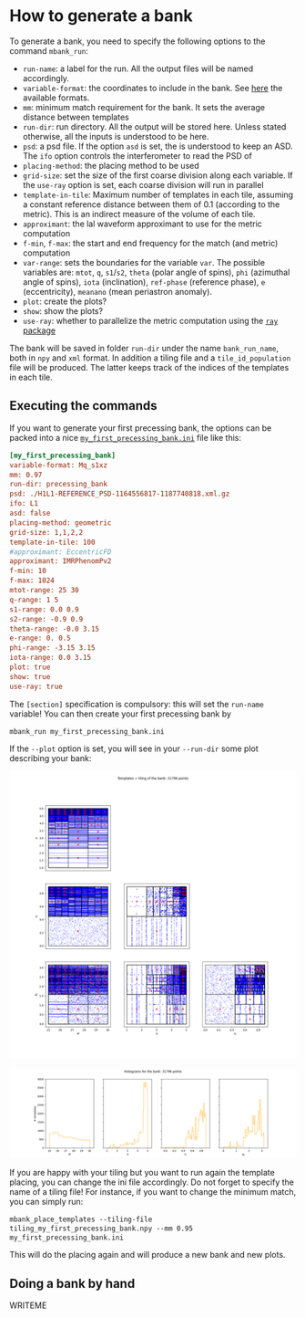 How to generate a bank
======================

To generate a bank, you need to specify the following options to the command `mbank_run`:

- `run-name`: a label for the run. All the output files will be named accordingly.
- `variable-format`: the coordinates to include in the bank. See [here](../package_reference/handlers.rst) the available formats.
- `mm`: minimum match requirement for the bank. It sets the average distance between templates
- `run-dir`: run directory. All the output will be stored here. Unless stated otherwise, all the inputs is understood to be here.
- `psd`: a psd file. If the option `asd` is set, the is understood to keep an ASD. The `ifo` option controls the interferometer to read the PSD of
- `placing-method`: the placing method to be used
- `grid-size`: set the size of the first coarse division along each variable. If the `use-ray` option is set, each coarse division will run in parallel
- `template-in-tile`: Maximum number of templates in each tile, assuming a constant reference distance between them of 0.1 (according to the metric). This is an indirect measure of the volume of each tile.
- `approximant`: the lal waveform approximant to use for the metric computation
- `f-min`, `f-max`: the start and end frequency for the match (and metric) computation
- `var-range`: sets the boundaries for the variable `var`.
The possible variables are: `mtot`, `q`, `s1`/`s2`, `theta` (polar angle of spins), `phi` (azimuthal angle of spins), `iota` (inclination), `ref-phase` (reference phase), `e` (eccentricity), `meanano` (mean periastron anomaly).
- `plot`: create the plots?
- `show`: show the plots?
- `use-ray`: whether to parallelize the metric computation using the [`ray` package](https://www.ray.io/)

The bank will be saved in folder `run-dir` under the name `bank_run_name`, both in `npy` and `xml` format. In addition a tiling file and a `tile_id_population` file will be produced. The latter keeps track of the indices of the templates in each tile.

## Executing the commands

If you want to generate your first precessing bank, the options can be packed into a nice [`my_first_precessing_bank.ini`](https://github.com/stefanoschmidt1995/mbank/tree/master/examples/my_first_precessing_bank.ini) file like this:

```ini
[my_first_precessing_bank]
variable-format: Mq_s1xz
mm: 0.97
run-dir: precessing_bank
psd: ./H1L1-REFERENCE_PSD-1164556817-1187740818.xml.gz
ifo: L1
asd: false
placing-method: geometric
grid-size: 1,1,2,2
template-in-tile: 100
#approximant: EccentricFD
approximant: IMRPhenomPv2
f-min: 10
f-max: 1024
mtot-range: 25 30
q-range: 1 5
s1-range: 0.0 0.9 
s2-range: -0.9 0.9 
theta-range: -0.0 3.15
e-range: 0. 0.5 
phi-range: -3.15 3.15 
iota-range: 0.0 3.15
plot: true
show: true
use-ray: true
```

The `[section]` specification is compulsory: this will set the `run-name` variable!
You can then create your first precessing bank by

	mbank_run my_first_precessing_bank.ini

If the `--plot` option is set, you will see in your `--run-dir` some plot describing your bank:

![](../img/tiling.png)

![](../img/hist.png)

If you are happy with your tiling but you want to run again the template placing, you can change the ini file accordingly. Do not forget to specify the name of a tiling file!
For instance, if you want to change the minimum match, you can simply run:
	
	mbank_place_templates --tiling-file tiling_my_first_precessing_bank.npy --mm 0.95 my_first_precessing_bank.ini

This will do the placing again and will produce a new bank and new plots.

## Doing a bank by hand

WRITEME








